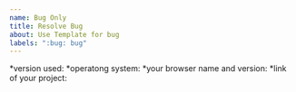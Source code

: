 ```yaml
---
name: Bug Only
title: Resolve Bug
about: Use Template for bug
labels: ":bug: bug"
---
```


*version used:
*operatong system:
*your browser name and version:
*link of your project:
